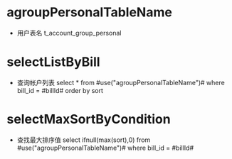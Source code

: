 agroupPersonalTableName
===
* 用户表名
	t_account_group_personal
	
selectListByBill
===
* 查询帐户列表
	select * from #use("agroupPersonalTableName")#
	where
	bill_id = #billId#
	order by sort
	
selectMaxSortByCondition
===
* 查找最大排序值
	select ifnull(max(sort),0) from #use("agroupPersonalTableName")#
	where
	bill_id = #billId#
	